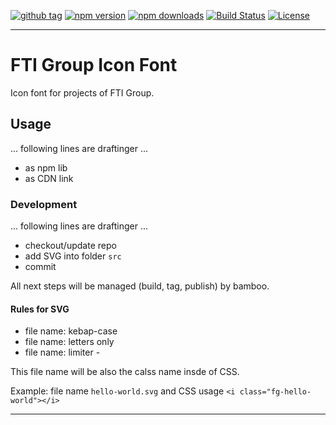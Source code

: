 [![github tag][github-tag-image]][github-tag-url]
[![npm version][npm-version-image]][npm-version-url]
[![npm downloads][npm-downloads-image]][npm-downloads-url]
[![Build Status][travis-image]][travis-url]
[![License][license-image]][license-url]

***

# FTI Group Icon Font

Icon font for projects of FTI Group.


## Usage

... following lines are draftinger ...

* as npm lib
* as CDN link


### Development

... following lines are draftinger ...

* checkout/update repo
* add SVG into folder `src`
* commit

All next steps will be managed (build, tag, publish) by bamboo.


#### Rules for SVG

* file name: kebap-case
* file name: letters only
* file name: limiter -

This file name will be also the calss name insde of CSS.

Example: file name `hello-world.svg` and CSS usage `<i class="fg-hello-world"></i>`

***

[github-tag-image]: https://img.shields.io/github/tag/tourstream/fti-group-icon-font.svg?style=flat-square
[github-tag-url]: https://github.com/tourstream/fti-group-icon-font

[npm-version-image]: https://img.shields.io/npm/v/fti-group-icon-font.svg?style=flat-square
[npm-version-url]: https://www.npmjs.com/package/fti-group-icon-font
[npm-downloads-image]: https://img.shields.io/npm/dm/fti-group-icon-font.svg?style=flat-square
[npm-downloads-url]: https://www.npmjs.com/package/fti-group-icon-font

[travis-image]: https://img.shields.io/travis/tourstream/fti-group-icon-font.svg?style=flat-square
[travis-url]: https://travis-ci.org/tourstream/fti-group-icon-font

[license-image]: https://img.shields.io/github/license/tourstream/fti-group-icon-font.svg?style=flat-square
[license-url]: https://github.com/tourstream/fti-group-icon-font/blob/master/LICENSE
